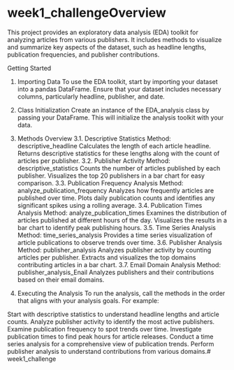 # week1_challengeOverview
This project provides an exploratory data analysis (EDA) toolkit for analyzing articles from various publishers. It includes methods to visualize and summarize key aspects of the dataset, such as headline lengths, publication frequencies, and publisher contributions.

Getting Started
1. Importing Data
To use the EDA toolkit, start by importing your dataset into a pandas DataFrame. Ensure that your dataset includes necessary columns, particularly headline, publisher, and date.

2. Class Initialization
Create an instance of the EDA_analysis class by passing your DataFrame. This will initialize the analysis toolkit with your data.

3. Methods Overview
3.1. Descriptive Statistics
Method: descriptive_headline
Calculates the length of each article headline.
Returns descriptive statistics for these lengths along with the count of articles per publisher.
3.2. Publisher Activity
Method: descriptive_statistics
Counts the number of articles published by each publisher.
Visualizes the top 20 publishers in a bar chart for easy comparison.
3.3. Publication Frequency Analysis
Method: analyze_publication_frequency
Analyzes how frequently articles are published over time.
Plots daily publication counts and identifies any significant spikes using a rolling average.
3.4. Publication Times Analysis
Method: analyze_publication_times
Examines the distribution of articles published at different hours of the day.
Visualizes the results in a bar chart to identify peak publishing hours.
3.5. Time Series Analysis
Method: time_series_analysis
Provides a time series visualization of article publications to observe trends over time.
3.6. Publisher Analysis
Method: publisher_analysis
Analyzes publisher activity by counting articles per publisher.
Extracts and visualizes the top domains contributing articles in a bar chart.
3.7. Email Domain Analysis
Method: publisher_analysis_Enail
Analyzes publishers and their contributions based on their email domains.
4. Executing the Analysis
To run the analysis, call the methods in the order that aligns with your analysis goals. 
For example:

Start with descriptive statistics to understand headline lengths and article counts.
Analyze publisher activity to identify the most active publishers.
Examine publication frequency to spot trends over time.
Investigate publication times to find peak hours for article releases.
Conduct a time series analysis for a comprehensive view of publication trends.
Perform publisher analysis to understand contributions from various domains.# week1_challenge